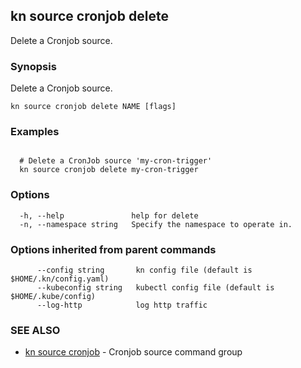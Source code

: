 ## kn source cronjob delete

Delete a Cronjob source.

### Synopsis

Delete a Cronjob source.

```
kn source cronjob delete NAME [flags]
```

### Examples

```

  # Delete a CronJob source 'my-cron-trigger'
  kn source cronjob delete my-cron-trigger
```

### Options

```
  -h, --help               help for delete
  -n, --namespace string   Specify the namespace to operate in.
```

### Options inherited from parent commands

```
      --config string       kn config file (default is $HOME/.kn/config.yaml)
      --kubeconfig string   kubectl config file (default is $HOME/.kube/config)
      --log-http            log http traffic
```

### SEE ALSO

* [kn source cronjob](kn_source_cronjob.md)	 - Cronjob source command group

